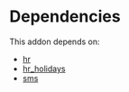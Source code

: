 # Dependencies

This addon depends on:

- [hr](../../odoo-bringout-oca-ocb-hr)
- [hr_holidays](../../odoo-bringout-oca-ocb-hr_holidays)
- [sms](../../odoo-bringout-oca-ocb-sms)
